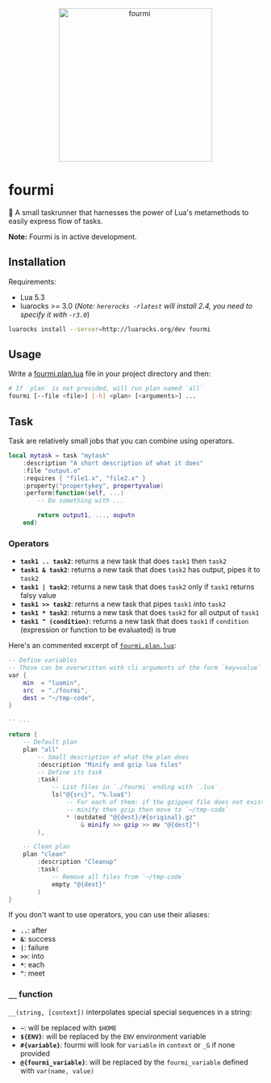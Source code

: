 <p align="center">
    <img src="https://github.com/giann/fourmi/raw/master/assets/logo.png" alt="fourmi" height="304">
</p>


# fourmi
🐜 A small taskrunner that harnesses the power of Lua's metamethods to easily express flow of tasks.

**Note:** Fourmi is in active development.

## Installation

Requirements:
- Lua 5.3
- luarocks >= 3.0 (_Note: `hererocks -rlatest` will install 2.4, you need to specify it with `-r3.0`_)

```bash
luarocks install --server=http://luarocks.org/dev fourmi
```

## Usage

Write a [fourmi.plan.lua](#plan) file in your project directory and then:

```bash
# If `plan` is not provided, will run plan named `all`
fourmi [--file <file>] [-h] <plan> [<arguments>] ...
```

## Task

Task are relatively small jobs that you can combine using operators.

```lua
local mytask = task "mytask"
    :description "A short description of what it does"
    :file "output.o"
    :requires { "file1.x", "file2.x" }
    :property("propertykey", propertyvalue)
    :perform(function(self, ...)
        -- Do something with ...

        return output1, ..., ouputn
    end)
```

### Operators

- **`task1 .. task2`**: returns a new task that does `task1` then `task2`
- **`task1 & task2`**: returns a new task that does `task2` has output, pipes it to `task2`
- **`task1 | task2`**: returns a new task that does `task2` only if `task1` returns falsy value
- **`task1 >> task2`**: returns a new task that pipes `task1` into `task2`
- **`task1 * task2`**: returns a new task that does `task2` for all output of `task1`
- **`task1 ^ (condition)`**: returns a new task that does `task1` if `condition` (expression or function to be evaluated) is true

Here's an commented excerpt of [`fourmi.plan.lua`](https://github.com/giann/fourmi/blob/master/example-fourmi.plan.lua):

```lua
-- Define variables
-- Those can be overwritten with cli arguments of the form `key=value`
var {
    min  = "luamin",
    src  = "./fourmi",
    dest = "~/tmp-code",
}

-- ...

return {
    -- Default plan
    plan "all"
        -- Small description of what the plan does
        :description "Minify and gzip lua files"
        -- Define its task
        :task(
            -- List files in `./fourmi` ending with `.lua`
            ls("@{src}", "%.lua$")
                -- For each of them: if the gzipped file does not exist or is older than the original,
                -- minify then gzip then move to `~/tmp-code`
                * (outdated "@{dest}/#{original}.gz"
                    & minify >> gzip >> mv "@{dest}")
        ),

    -- Clean plan
    plan "clean"
        :description "Cleanup"
        :task(
            -- Remove all files from `~/tmp-code`
            empty "@{dest}"
        )
}
```

If you don't want to use operators, you can use their aliases:
- **`..`**: after
- **`&`**: success
- **`|`**: failure
- **`>>`**: into
- **`*`**: each
- **`^`**: meet

### `__` function

`__(string, [context])` interpolates special special sequences in a string:
- **`~`**: will be replaced with `$HOME`
- **`${ENV}`**: will be replaced by the `ENV` environment variable
- **`#{variable}`**: fourmi will look for `variable` in `context` or `_G` if none provided
- **`@{fourmi_variable}`**: will be replaced by the `fourmi_variable` defined with `var(name, value)`
